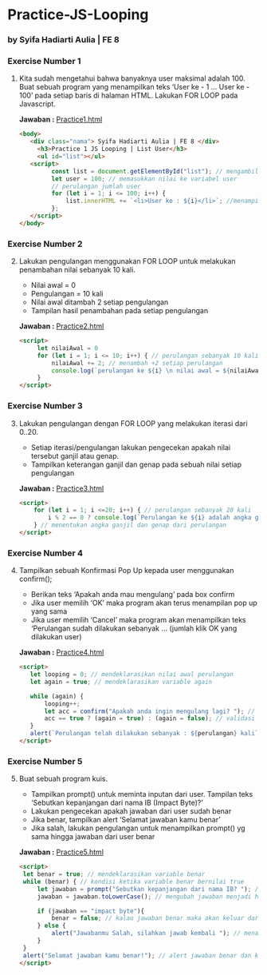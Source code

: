 # **Practice-JS-Looping**
### by Syifa Hadiarti Aulia | FE 8

### Exercise Number 1
1. Kita sudah mengetahui bahwa banyaknya user maksimal adalah 100.
Buat sebuah program yang menampilkan teks ‘User ke - 1 … User ke - 100’ pada setiap baris di halaman HTML.
Lakukan FOR LOOP pada Javascript.

   **Jawaban :** [Practice1.html](https://github.com/Syifaaahdr29/Practice-JS-Looping/blob/master/Practice1.html)
   ```html
   <body>
      <div class="nama"> Syifa Hadiarti Aulia | FE 8 </div>
        <h3>Practice 1 JS Looping | List User</h3>
        <ul id="list"></ul>
      <script>
            const list = document.getElementById("list"); // mengambil elemen list
            let user = 100; // memasukkan nilai ke variabel user
            // perulangan jumlah user
            for (let i = 1; i <= 100; i++) {
                list.innerHTML += `<li>User ke : ${i}</li>`; //menampilkan urutan user
            };
      </script>
   </body>
   ```
   
### Exercise Number 2

2. Lakukan pengulangan menggunakan FOR LOOP untuk melakukan penambahan nilai sebanyak 10 kali.
    * Nilai awal = 0
    * Pengulangan = 10 kali
    * Nilai awal ditambah 2 setiap pengulangan
    * Tampilan hasil penambahan pada setiap pengulangan

   **Jawaban :** [Practice2.html](https://github.com/Syifaaahdr29/Practice-JS-Looping/blob/master/Practice2.html)
   ```html
   <script>
        let nilaiAwal = 0
        for (let i = 1; i <= 10; i++) { // perulangan sebanyak 10 kali
            nilaiAwal += 2; // menambah +2 setiap perulangan
            console.log(`perulangan ke ${i} \n nilai awal = ${nilaiAwal}`) // menampilkan perulangan dan jumlah nilai awal
        }
   </script>
   ```

### Exercise Number 3

3. Lakukan pengulangan dengan FOR LOOP yang melakukan iterasi dari 0..20.
    * Setiap iterasi/pengulangan lakukan pengecekan apakah nilai tersebut ganjil atau genap.
    * Tampilkan keterangan ganjil dan genap pada sebuah nilai setiap pengulangan

    **Jawaban :** [Practice3.html](https://github.com/Syifaaahdr29/Practice-JS-Looping/blob/master/Practice3.html)
    ```html
    <script>
        for (let i = 1; i <=20; i++) { // perulangan sebanyak 20 kali
            i % 2 == 0 ? console.log(`Perulangan ke ${i} adalah angka genap`) : console.log(`Perulangan ke ${i} adalah angka ganjil`);
        } // menentukan angka ganjil dan genap dari perulangan
    </script>
    ```
    
    
### Exercise Number 4

4. Tampilkan sebuah Konfirmasi Pop Up kepada user menggunakan confirm();
    * Berikan teks ‘Apakah anda mau mengulang’ pada box confirm
    * Jika user memilih ‘OK’ maka program akan terus menampilan pop up yang sama
    * Jika user memilih ‘Cancel’ maka program akan menampilkan teks ‘Perulangan sudah dilakukan sebanyak … (jumlah klik OK yang dilakukan user)

     **Jawaban :** [Practice4.html](https://github.com/Syifaaahdr29/Practice-JS-Looping/blob/master/Practice4.html)
     ```html
     <script>
        let looping = 0; // mendeklarasikan nilai awal perulangan 
        let again = true; // mendeklarasikan variable again 

        while (again) {
            looping++;
            let acc = confirm("Apakah anda ingin mengulang lagi? "); // konfirmasi untuk melakukan perulangan 
            acc == true ? (again = true) : (again = false); // validasi nilai variable acc
        }
        alert(`Perulangan telah dilakukan sebanyak : ${perulangan} kali`); // menampilkan jumlah perulangan
     </script>
     ```

### Exercise Number 5

5. Buat sebuah program kuis.
    * Tampilkan prompt() untuk meminta inputan dari user. Tampilan teks ‘Sebutkan kepanjangan dari nama IB (Impact Byte)?’
    * Lakukan pengecekan apakah jawaban dari user sudah benar
    * Jika benar, tampilkan alert ‘Selamat jawaban kamu benar’
    * Jika salah, lakukan pengulangan untuk menampilkan prompt() yg sama hingga jawaban dari user benar

     **Jawaban :** [Practice5.html](https://github.com/Syifaaahdr29/Practice-JS-Looping/blob/master/Practice5.html)
     
     ```html
     <script>
      let benar = true; // mendeklarasikan variable benar
      while (benar) { // kondisi ketika variable benar bernilai true
          let jawaban = prompt("Sebutkan kepanjangan dari nama IB? "); // menampilkan pop up dengan prompt
          jawaban = jawaban.toLowerCase(); // mengubah jawaban menjadi huruf kecil

          if (jawaban == "impact byte"){ 
              benar = false; // kalau jawaban benar maka akan keluar dari perulangan
          } else {
              alert("Jawabanmu Salah, silahkan jawab kembali "); // menampilkan jawaban salah
          }
      }
      alert("Selamat jawaban kamu benar!"); // alert jawaban benar dan keluar dari perulangan
     </script>
     ```
